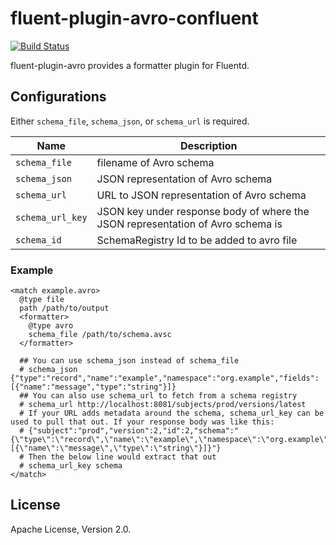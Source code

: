 # fluent-plugin-avro-confluent


[![Build Status](https://travis-ci.org/takebayashi/fluent-plugin-avro.svg)](https://travis-ci.org/takebayashi/fluent-plugin-avro)

fluent-plugin-avro provides a formatter plugin for Fluentd.

## Configurations

Either `schema_file`, `schema_json`, or `schema_url` is required.

| Name | Description |
| ---- | ----------- |
| `schema_file` | filename of Avro schema |
| `schema_json` | JSON representation of Avro schema |
| `schema_url`  | URL to JSON representation of Avro schema |
| `schema_url_key`  | JSON key under response body of where the JSON representation of Avro schema is |
| `schema_id`  | SchemaRegistry Id to be added to avro file |

### Example

```
<match example.avro>
  @type file
  path /path/to/output
  <formatter>
    @type avro
    schema_file /path/to/schema.avsc
  </formatter>

  ## You can use schema_json instead of schema_file
  # schema_json {"type":"record","name":"example","namespace":"org.example","fields":[{"name":"message","type":"string"}]}
  ## You can also use schema_url to fetch from a schema registry
  # schema_url http://localhost:8081/subjects/prod/versions/latest
  # If your URL adds metadata around the schema, schema_url_key can be used to pull that out. If your response body was like this:
  # {"subject":"prod","version":2,"id":2,"schema":"{\"type\":\"record\",\"name\":\"example\",\"namespace\":\"org.example\",\"fields\":[{\"name\":\"message\",\"type\":\"string\"}]}"}
  # Then the below line would extract that out
  # schema_url_key schema
</match>
```

## License

Apache License, Version 2.0.
